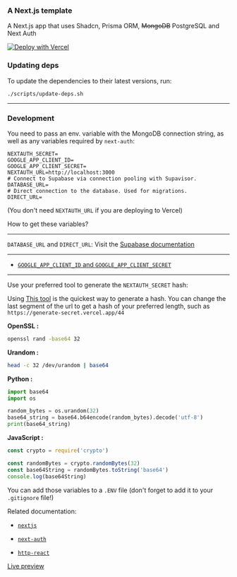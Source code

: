 ### A Next.js template

A Next.js app that uses Shadcn, Prisma ORM, <s>MongoDB</s> PostgreSQL and Next Auth

[![Deploy with Vercel](https://vercel.com/button)](https://vercel.com/new/clone?repository-url=https%3A%2F%2Fgithub.com%2Fdanybeltran%2Fnextjs-typescript-and-mongodb)

### Updating deps

To update the dependencies to their latest versions, run:

```
./scripts/update-deps.sh
```

---

### Development

You need to pass an env. variable with the MongoDB connection string, as well as any variables required by `next-auth`:

```
NEXTAUTH_SECRET=
GOOGLE_APP_CLIENT_ID=
GOOGLE_APP_CLIENT_SECRET=
NEXTAUTH_URL=http://localhost:3000
# Connect to Supabase via connection pooling with Supavisor.
DATABASE_URL=
# Direct connection to the database. Used for migrations.
DIRECT_URL=
```

(You don't need `NEXTAUTH_URL` if you are deploying to Vercel)

How to get these variables?

---

`DATABASE_URL` and `DIRECT_URL`: Visit the [Supabase documentation](https://supabase.com/partners/integrations/prisma)

---

<!--
- [`MONGO_URI`](https://www.mongodb.com/docs/manual/reference/connection-string/)

The connection string looks something like this:

`mongodb+srv://<user>:<password>@cluster0.<org>.mongodb.net/<database_name>?retryWrites=true&w=majority`

In your cluster, click **Connect**:

![alt text](docs/connect-1.png)

Under the **Connect your application** section, click **Drivers**:

![alt text](docs/drivers.png)

Click the Copy button next to the connection string:

![alt text](docs/connection-string.png)

Replace `<password>` with the password for your user. Ensure any option params are [URL encoded](https://dochub.mongodb.org/core/atlas-url-encoding).

--- -->

- [`GOOGLE_APP_CLIENT_ID` and `GOOGLE_APP_CLIENT_SECRET`](https://developers.google.com/identity/oauth2/web/guides/get-google-api-clientid)

---

Use your preferred tool to generate the `NEXTAUTH_SECRET` hash:

Using [This tool](https://generate-secret.vercel.app/32) is the quickest way to generate a hash. You can change the last segment of the url to get a hash of your preferred length, such as `https://generate-secret.vercel.app/44`

**OpenSSL :**

```bash
openssl rand -base64 32
```

**Urandom :**

```bash
head -c 32 /dev/urandom | base64
```

**Python :**

```py
import base64
import os

random_bytes = os.urandom(32)
base64_string = base64.b64encode(random_bytes).decode('utf-8')
print(base64_string)
```

**JavaScript :**

```js
const crypto = require('crypto')

const randomBytes = crypto.randomBytes(32)
const base64String = randomBytes.toString('base64')
console.log(base64String)
```

You can add those variables to a `.ENV` file (don't forget to add it to your `.gitignore` file!)

Related documentation:

- [`nextjs`](https://nextjs.org/docs)

- [`next-auth`](https://next-auth.js.org/getting-started/introduction)

- [`http-react`](https://httpr.vercel.app/docs)

[Live preview](https://nextjs-typescript-and-mongodb-psi.vercel.app)
